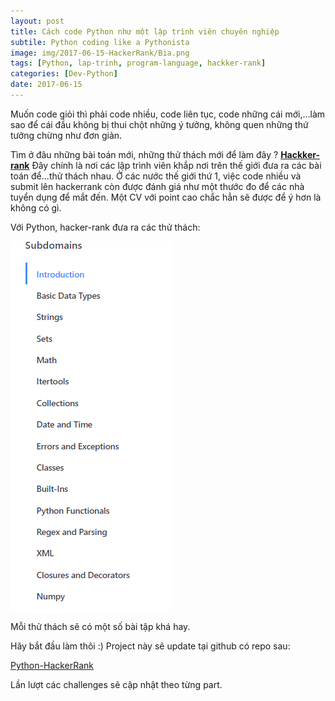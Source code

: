 ```yaml
---
layout: post
title: Cách code Python như một lập trình viên chuyên nghiệp
subtile: Python coding like a Pythonista
image: img/2017-06-15-HackerRank/Bia.png
tags: [Python, lap-trinh, program-language, hackker-rank]
categories: [Dev-Python]
date: 2017-06-15
---
```


Muốn code giỏi thì phải code nhiều, code liên tục, code những cái mới,...làm sao để cái đầu không bị thui chột những ý tưởng, không quen những thứ tưởng chừng như đơn giản.

Tìm ở đâu những bài toán mới, những thử thách mới để làm đây ?
**[Hackker-rank](https://www.hackerrank.com/aboutus)** Đây chính là nơi các lập trình viên khắp nơi trên thế giới đưa ra các bài toán để...thử thách nhau.
Ở các nước thế giới thứ 1, việc code nhiều và submit lên hackerrank còn được đánh giá như một thước đo để các nhà tuyển dụng để mắt đến. Một CV với point cao chắc hẳn sẽ được để ý hơn là không có gì.

Với Python, hacker-rank đưa ra các thử thách:

![Challenges](/img/2017-06-15-HackerRank/Challenges.png)

Mỗi thử thách sẽ có một số bài tập khá hay.

Hãy bắt đầu làm thôi :)
Project này sẽ update tại github có repo sau: 

[Python-HackerRank](https://github.com/quangvinh86/Python-HackerRank)

Lần lượt các challenges sẽ cập nhật theo từng part.

